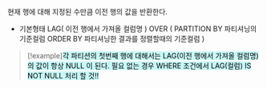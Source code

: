 현재 행에 대해 지정된 수만큼 이전 행의 값을 반환한다. 

* 기본형태
LAG( 이전 행에서 가져올 컬럼명 ) OVER ( PARTITION BY 파티셔닝의 기준컬럼 ORDER BY 파티셔닝한 결과를 정렬할때의 기준컬럼 )

> [!example]<mark style="background: #ABF7F7A6;">각 파티션의 첫번째 행에 대해서는 LAG(이전 행에서 가져올 컬럼명) 의 값이 항상 NULL 이 된다. 필요 없는 경우 WHERE 조건에서 LAG(컬럼) IS NOT NULL 처리 할 것!!</mark>







































